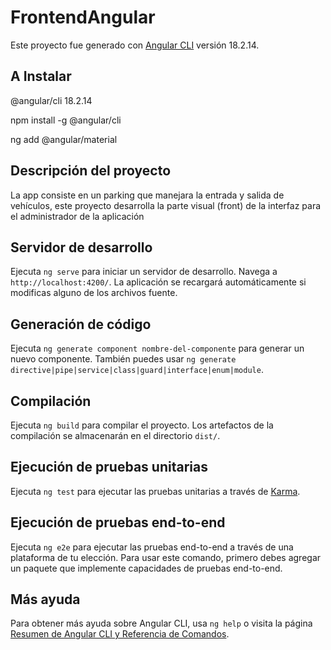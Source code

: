 # FrontendAngular

Este proyecto fue generado con [Angular CLI](https://github.com/angular/angular-cli) versión 18.2.14.

## A Instalar
@angular/cli                    18.2.14

npm install -g @angular/cli

ng add @angular/material

## Descripción del proyecto

La app consiste en un parking que manejara la entrada y salida de vehículos, este proyecto desarrolla la parte visual (front) de la interfaz para el administrador de la aplicación

## Servidor de desarrollo

Ejecuta `ng serve` para iniciar un servidor de desarrollo. Navega a `http://localhost:4200/`. La aplicación se recargará automáticamente si modificas alguno de los archivos fuente.

## Generación de código

Ejecuta `ng generate component nombre-del-componente` para generar un nuevo componente. También puedes usar `ng generate directive|pipe|service|class|guard|interface|enum|module`.

## Compilación

Ejecuta `ng build` para compilar el proyecto. Los artefactos de la compilación se almacenarán en el directorio `dist/`.

## Ejecución de pruebas unitarias

Ejecuta `ng test` para ejecutar las pruebas unitarias a través de [Karma](https://karma-runner.github.io).

## Ejecución de pruebas end-to-end

Ejecuta `ng e2e` para ejecutar las pruebas end-to-end a través de una plataforma de tu elección. Para usar este comando, primero debes agregar un paquete que implemente capacidades de pruebas end-to-end.

## Más ayuda

Para obtener más ayuda sobre Angular CLI, usa `ng help` o visita la página [Resumen de Angular CLI y Referencia de Comandos](https://angular.dev/tools/cli).
